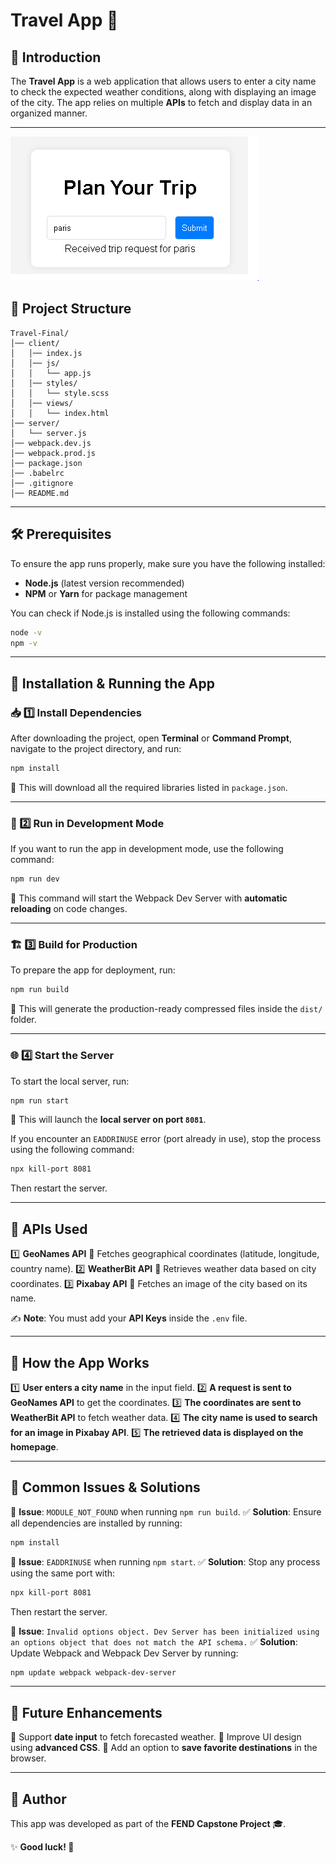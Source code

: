 # Travel App 🚀

## 📌 Introduction
The **Travel App** is a web application that allows users to enter a city name to check the expected weather conditions, along with displaying an image of the city. The app relies on multiple **APIs** to fetch and display data in an organized manner.

---
![Plan Your Trip](image.png)
## 📁 **Project Structure**
```
Travel-Final/
│── client/
│   │── index.js
│   │── js/
│   │   └── app.js
│   │── styles/
│   │   └── style.scss
│   │── views/
│   │   └── index.html
│── server/
│   └── server.js
│── webpack.dev.js
│── webpack.prod.js
│── package.json
│── .babelrc
│── .gitignore
│── README.md
```

---

## 🛠 **Prerequisites**
To ensure the app runs properly, make sure you have the following installed:
- **Node.js** (latest version recommended)
- **NPM** or **Yarn** for package management

You can check if Node.js is installed using the following commands:
```sh
node -v
npm -v
```

---

## 🔧 **Installation & Running the App**

### 📥 1️⃣ Install Dependencies
After downloading the project, open **Terminal** or **Command Prompt**, navigate to the project directory, and run:
```sh
npm install
```
📌 This will download all the required libraries listed in `package.json`.

---

### 🚀 2️⃣ Run in Development Mode
If you want to run the app in development mode, use the following command:
```sh
npm run dev
```
📌 This command will start the Webpack Dev Server with **automatic reloading** on code changes.

---

### 🏗 3️⃣ Build for Production
To prepare the app for deployment, run:
```sh
npm run build
```
📌 This will generate the production-ready compressed files inside the `dist/` folder.

---

### 🌐 4️⃣ Start the Server
To start the local server, run:
```sh
npm run start
```
📌 This will launch the **local server on port `8081`**.

If you encounter an `EADDRINUSE` error (port already in use), stop the process using the following command:
```sh
npx kill-port 8081
```
Then restart the server.

---

## 🔗 **APIs Used**
1️⃣ **GeoNames API** 🔹 Fetches geographical coordinates (latitude, longitude, country name).
2️⃣ **WeatherBit API** 🔹 Retrieves weather data based on city coordinates.
3️⃣ **Pixabay API** 🔹 Fetches an image of the city based on its name.

✍ **Note**: You must add your **API Keys** inside the `.env` file.

---

## 📜 **How the App Works**

1️⃣ **User enters a city name** in the input field.
2️⃣ **A request is sent to GeoNames API** to get the coordinates.
3️⃣ **The coordinates are sent to WeatherBit API** to fetch weather data.
4️⃣ **The city name is used to search for an image in Pixabay API**.
5️⃣ **The retrieved data is displayed on the homepage**.

---

## 📌 **Common Issues & Solutions**
🔴 **Issue**: `MODULE_NOT_FOUND` when running `npm run build`.
✅ **Solution**: Ensure all dependencies are installed by running:
```sh
npm install
```

🔴 **Issue**: `EADDRINUSE` when running `npm start`.
✅ **Solution**: Stop any process using the same port with:
```sh
npx kill-port 8081
```
Then restart the server.

🔴 **Issue**: `Invalid options object. Dev Server has been initialized using an options object that does not match the API schema.`
✅ **Solution**: Update Webpack and Webpack Dev Server by running:
```sh
npm update webpack webpack-dev-server
```

---

## 🎯 **Future Enhancements**
🔹 Support **date input** to fetch forecasted weather.
🔹 Improve UI design using **advanced CSS**.
🔹 Add an option to **save favorite destinations** in the browser.

---

## 📌 **Author**
This app was developed as part of the **FEND Capstone Project** 🎓.

✨ **Good luck! 🚀**

